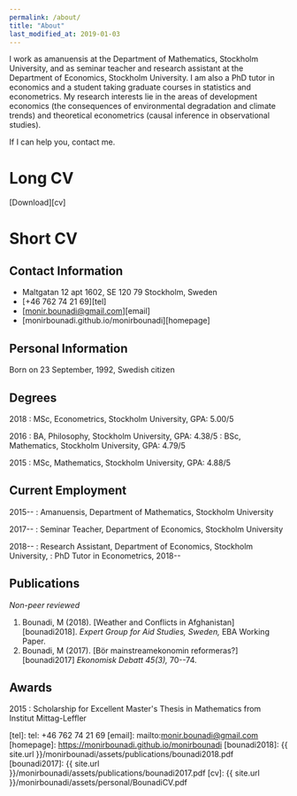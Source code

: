 ```yaml
---
permalink: /about/
title: "About"
last_modified_at: 2019-01-03
---
```


I work as amanuensis at the Department of Mathematics, Stockholm University, and as seminar teacher and research assistant at the Department of Economics, Stockholm University. I am also a PhD tutor in economics and a student taking graduate courses in statistics and econometrics. My research interests lie in the areas of development economics (the consequences of environmental degradation and climate trends) and theoretical econometrics (causal inference in observational studies). 

If I can help you, contact me. 

# Long CV

<i class="fas fa-file-pdf"></i> [Download][cv]

# Short CV

## Contact Information

- <i class="fas fa-home"></i> Maltgatan 12 apt 1602, SE 120 79 Stockholm, Sweden 
- <i class="fas fa-phone"></i> [+46 762 74 21 69][tel]
- <i class="fas fa-envelope"></i> [monir.bounadi@gmail.com][email]
- <i class="fas fa-globe"></i> [monirbounadi.github.io/monirbounadi][homepage]

## Personal Information

Born on 23 September, 1992, Swedish citizen

## Degrees

2018
:	MSc, Econometrics, Stockholm University, GPA: 5.00/5

2016
:	BA, Philosophy, Stockholm University, GPA: 4.38/5
:	BSc, Mathematics, Stockholm University, GPA: 4.79/5

2015
:	MSc, Mathematics, Stockholm University, GPA: 4.88/5

## Current Employment 

2015--
:	Amanuensis, Department of Mathematics, Stockholm University

2017--
:	Seminar Teacher, Department of Economics, Stockholm University

2018--
:	Research Assistant, Department of Economics, Stockholm University, 
:	PhD Tutor in Econometrics, 2018--

## Publications

*Non-peer reviewed*

1. Bounadi, M (2018). [Weather and Conflicts in Afghanistan][bounadi2018]. *Expert Group for Aid Studies, Sweden,*  EBA Working Paper.
2. Bounadi, M (2017). [Bör mainstreamekonomin reformeras?][bounadi2017] *Ekonomisk Debatt 45(3),* 70--74.

## Awards

2015
:	Scholarship for Excellent Master's Thesis in Mathematics from Institut Mittag-Leffler

[tel]: tel: +46 762 74 21 69
[email]: mailto:monir.bounadi@gmail.com
[homepage]: https://monirbounadi.github.io/monirbounadi
[bounadi2018]: {{ site.url }}/monirbounadi/assets/publications/bounadi2018.pdf
[bounadi2017]: {{ site.url }}/monirbounadi/assets/publications/bounadi2017.pdf
[cv]: {{ site.url }}/monirbounadi/assets/personal/BounadiCV.pdf